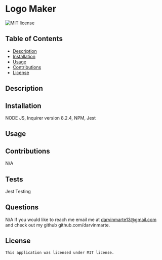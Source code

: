 # Logo Maker
  ![MIT license](https://img.shields.io/badge/license-MIT-blue)

  ## Table of Contents
  - [Description](#description)
  - [Installation](#installation)
  - [Usage](#usage)
  - [Contributions](#contributions)
  - [License](#license)

  ## Description



  ## Installation
  NODE JS, Inquirer version 8.2.4, NPM, Jest

  ## Usage


  ## Contributions
  N/A

  ## Tests
  Jest Testing

  ## Questions
  N/A
  If you would like to reach me email me at darvinmarte13@gmail.com and check out my github github.com/darvinmarte.

  ## License
    
    This application was licensed under MIT license.

